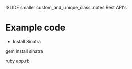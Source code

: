 !SLIDE smaller custom_and_unique_class
.notes Rest API's

# Example code #


- Install Sinatra

gem install sinatra



ruby app.rb



